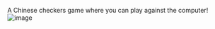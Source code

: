 A Chinese checkers game where you can play against the computer!
![image](https://user-images.githubusercontent.com/79788560/232289698-ff25b5a0-19e7-47d3-8f58-17fcade34f39.png)
